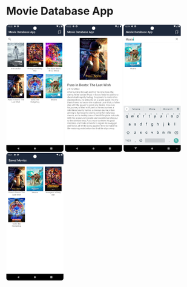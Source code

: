 # Movie Database App

<p float="left">
  <img src="https://github.com/iamgiven/movie-database-app/raw/master/img/main_page.webp" width="30%" />
  <img src="https://github.com/iamgiven/movie-database-app/raw/master/img/detail_page.webp" width="30%" />
  <img src="https://github.com/iamgiven/movie-database-app/raw/master/img/query_search.webp" width="30%" />
  <img src="https://github.com/iamgiven/movie-database-app/raw/master/img/saved_movies.webp" width="30%" />
</p>
